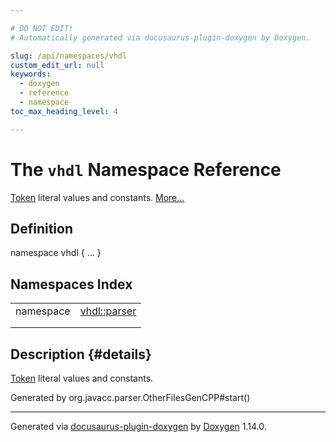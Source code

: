 ```yaml
---

# DO NOT EDIT!
# Automatically generated via docusaurus-plugin-doxygen by Doxygen.

slug: /api/namespaces/vhdl
custom_edit_url: null
keywords:
  - doxygen
  - reference
  - namespace
toc_max_heading_level: 4

---
```


<div class="doxyPage">

# The `vhdl` Namespace Reference

<a href="/web-doxygen/docs/api/classes/token">Token</a> literal values and constants. <a href="#details">More...</a>

## Definition

<div class="doxyDefinition">
namespace vhdl { ... }
</div>

## Namespaces Index

<table class="doxyMembersIndex">

<tr class="doxyMemberIndexItem">
<td class="doxyMemberIndexItemType" align="left" valign="top">namespace</td>
<td class="doxyMemberIndexItemName" align="left" valign="top"><a href="/web-doxygen/docs/api/namespaces/vhdl/parser">vhdl::parser</a></td>
</tr>
<tr class="doxyMemberIndexDescription">
<td class="doxyMemberIndexDescriptionLeft"></td>
<td class="doxyMemberIndexDescriptionRight">
</td>
</tr>
<tr class="doxyMemberIndexSeparator">
<td class="doxyMemberIndexSeparator" colspan="2"></td>
</tr>

</table>

## Description {#details}

<a href="/web-doxygen/docs/api/classes/token">Token</a> literal values and constants.


Generated by org.javacc.parser.OtherFilesGenCPP#start()

<hr/>

<p class="doxyGeneratedBy">Generated via <a href="https://github.com/xpack/docusaurus-plugin-doxygen">docusaurus-plugin-doxygen</a> by <a href="https://www.doxygen.nl">Doxygen</a> 1.14.0.</p>

</div>
